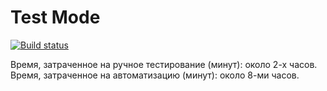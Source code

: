 # Test Mode
[![Build status](https://ci.appveyor.com/api/projects/status/08j1xt3e31885dkj?svg=true)](https://ci.appveyor.com/project/Anna-Stankevich/aqa-homework-5-2)

Время, затраченное на ручное тестирование (минут): около 2-х часов.  
Время, затраченное на автоматизацию (минут): около 8-ми часов.
